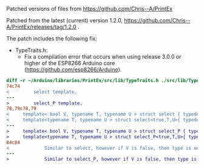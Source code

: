 Patched versions of files from https://github.com/Chris--A/PrintEx

Patched from the latest (current) version 1.2.0, https://github.com/Chris--A/PrintEx/releases/tag/1.2.0 .

The patch includes the following fix:

- TypeTraits.h:
  * Fix a compilation error that occurs when using release 3.0.0 or higher of the ESP8266 Arduino core
    (https://github.com/esp8266/Arduino).

```diff
diff -r ~/Arduino/libraries/PrintEx/src/lib/TypeTraits.h ./src/lib/TypeTraits.h
74c74
<         select template.
---
>         select_P template.
78,79c78,79
<     template< bool V, typename T, typename U > struct select { typedef U type; };
<     template<typename T, typename U > struct select<true,T,U>{ typedef T type; };
---
>     template< bool V, typename T, typename U > struct select_P { typedef U type; };
>     template<typename T, typename U > struct select_P<true,T,U>{ typedef T type; };
84c84
<             Similar to select, however if V is false, then type is undefined.
---
>             Similar to select_P, however if V is false, then type is undefined.
```
